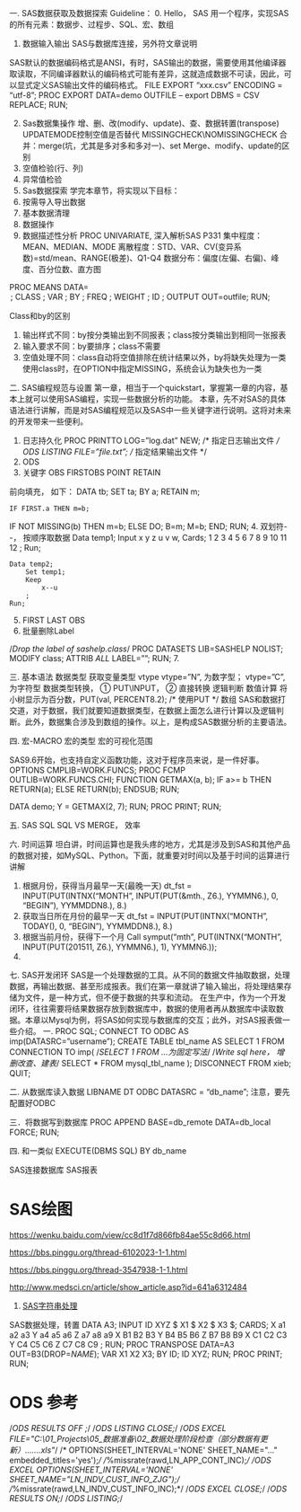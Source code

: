 一.	SAS数据获取及数据探索
Guideline：
0. Hello， SAS
	用一个程序，实现SAS的所有元素：数据步、过程步、SQL、宏、数组
1.	数据输入输出
SAS与数据库连接，另外符文章说明

SAS默认的数据编码格式是ANSI，有时，SAS输出的数据，需要使用其他编译器取读取，不同编译器默认的编码格式可能有差异，这就造成数据不可读，因此，可以显式定义SAS输出文件的编码格式。
FILE EXPORT “xxx.csv” ENCODING = “utf-8”;
PROC EXPORT DATA=demo
				OUTFILE – export
				DBMS = CSV REPLACE;
RUN;

2.	Sas数据集操作
增、删、改(modify、update)、查、数据转置(transpose)
	UPDATEMODE控制空值是否替代
	MISSINGCHECK\NOMISSINGCHECK
合并：merge(坑，尤其是多对多和多对一)、set
Merge、modify、update的区别
3.	空值检验(行、列)
4.	异常值检验
5.	Sas数据探索
学完本章节，将实现以下目标：
1. 按需导入导出数据
2. 基本数据清理
3. 数据操作
4. 数据描述性分析
PROC UNIVARIATE, 深入解析SAS P331
集中程度：MEAN、MEDIAN、MODE
离散程度：STD、VAR、CV(变异系数)=std/mean、RANGE(极差)、Q1-Q4
数据分布：偏度(左偏、右偏)、峰度、百分位数、直方图

PROC MEANS DATA=<option>;
	CLASS <vars list>;
	VAR <vars list>;
	BY <vars list>;
	FREQ <vars list>;
	WEIGHT <vars list>;
	ID <vars list>;
	OUTPUT OUT=outfile;
RUN;

Class和by的区别
1.	输出样式不同：by按分类输出到不同报表；class按分类输出到相同一张报表
2.	输入要求不同：by要排序；class不需要
3.	空值处理不同：class自动将空值排除在统计结果以外，by将缺失处理为一类
使用class时，在OPTION中指定MISSING，系统会认为缺失也为一类



二.	SAS编程规范与设置
第一章，相当于一个quickstart，掌握第一章的内容，基本上就可以使用SAS编程，实现一些数据分析的功能。
本章，先不对SAS的具体语法进行讲解，而是对SAS编程规范以及SAS中一些关键字进行说明。这将对未来的开发带来一些便利。
1.	日志持久化
PROC PRINTTO LOG=”log.dat” NEW; /* 指定日志输出文件 */
ODS LISTING FILE=”file.txt”; /* 指定结果输出文件 */
2.	ODS
3.	关键字
OBS FIRSTOBS POINT RETAIN

前向填充， 如下：
	DATA tb;
	SET ta;
 BY a;
 RETAIN m;

	IF FIRST.a THEN m=b;
 IF NOT MISSING(b) THEN m=b;
 ELSE DO;
	   B=m;
	   M=b;
	 END;
RUN;
4.	双划符--， 按顺序取数据
Data temp1;
 Input x y z u v w,
Cards;
1 2 3 4 5 6
7 8 9 10 11 12
;
	Run;

	Data temp2;
		Set temp1;
		Keep
			x--u
		;
	Run;

5.	FIRST LAST OBS
6.	批量删除Label

/*Drop the label of sashelp.class*/
PROC DATASETS LIB=SASHELP NOLIST;
		MODIFY class;
		ATTRIB _ALL_ LABEL=””;
RUN;
7.	

三.	基本语法
数据类型
	获取变量类型 vtype vtype=”N”, 为数字型； vtype=”C”, 为字符型
	数据类型转换， ① PUT\INPUT， ② 直接转换
逻辑判断
数值计算
将小树显示为百分数，PUT(val, PERCENT8.2); /* 使用PUT */
数组
SAS和数据打交道，对于数据，我们就要知道数据类型，在数据上面怎么进行计算以及逻辑判断。此外，数据集合涉及到数组的操作。以上，是构成SAS数据分析的主要语法。

四.	宏-MACRO
宏的类型
宏的可视化范围


SAS9.6开始，也支持自定义函数功能，这对于程序员来说，是一件好事。
OPTIONS CMPLIB=WORK.FUNCS;
PROC FCMP OUTLIB=WORK.FUNCS.CHI;
		FUNCTION GETMAX(a, b);
			IF a>= b THEN RETURN(a);
			ELSE RETURN(b);
		ENDSUB;
RUN;

DATA demo;
		Y = GETMAX(2, 7);
RUN;
PROC PRINT; RUN;

五.	SAS SQL
SQL VS MERGE， 效率

六.	时间运算
坦白讲，时间运算也是我头疼的地方，尤其是涉及到SAS和其他产品的数据对接，如MySQL、Python。下面，就重要对时间以及基于时间的运算进行讲解

1.	根据月份，获得当月最早一天(最晚一天)
dt_fst = INPUT(PUT(INTNX(“MONTH”, INPUT(PUT(&mth., Z6.), YYMMN6.), 0, “BEGIN”), YYMMDDN8.), 8.)
2.	获取当日所在月份的最早一天
dt_fst = INPUT(PUT(INTNX(“MONTH”, TODAY(), 0, “BEGIN”), YYMMDDN8.), 8.)
3.	根据当前月份，获得下一个月
Call symput(“mth”, PUT(INTNX(“MONTH”, INPUT(PUT(201511, Z6.), YYMMN6.), 1), YYMMN6.));
4.	

七.	SAS开发闭环
SAS是一个处理数据的工具。从不同的数据文件抽取数据，处理数据，再输出数据、甚至形成报表。我们在第一章就讲了输入输出，将处理结果存储为文件，是一种方式，但不便于数据的共享和流动。
在生产中，作为一个开发闭环，往往需要将结果数据存放到数据库中，数据的使用者再从数据库中读取数据。本章以Mysql为例，将SAS如何实现与数据库的交互；此外，对SAS报表做一些介绍。
一. 
PROC SQL;
CONNECT TO ODBC AS imp(DATASRC=”username”);
CREATE TABLE tbl_name
AS
SELECT 1 FROM CONNECTION TO imp( /*SELECT 1 FROM …为固定写法*/
		/*Write sql here， 增删改查、建表*/
		SELECT * FROM mysql_tbl_name
);
DISCONNECT FROM xieb;
QUIT;

二. 从数据库读入数据
LIBNAME DT ODBC DATASRC = “db_name”;
注意，要先配置好ODBC

三．将数据写到数据库
PROC APPEND BASE=db_remote DATA=db_local FORCE; RUN;

四. 和一类似
EXECUTE(DBMS SQL) BY db_name

SAS连接数据库
SAS报表

# SAS绘图
https://wenku.baidu.com/view/cc8d1f7d866fb84ae55c8d66.html

https://bbs.pinggu.org/thread-6102023-1-1.html

https://bbs.pinggu.org/thread-3547938-1-1.html

http://www.medsci.cn/article/show_article.asp?id=641a6312484



1. [SAS字符串处理](http://www.jintiankansha.me/t/vh7Vgk3IPc)



SAS数据处理，转置
DATA A3;
    INPUT ID XYZ $ X1 $ X2 $ X3 $;
    CARDS;
X a1 a2 a3
Y a4 a5 a6
Z a7 a8 a9
X B1 B2 B3
Y B4 B5 B6
Z B7 B8 B9
X C1 C2 C3
Y C4 C5 C6
Z C7 C8 C9
    ;
RUN;
PROC TRANSPOSE DATA=A3 OUT=B3(DROP=_NAME_);
    VAR X1 X2 X3;
    BY ID;
    ID XYZ;
RUN;
PROC PRINT;
RUN;



# ODS 参考
/*ODS RESULTS OFF ;*/
/*ODS LISTING CLOSE;*/
/*ODS EXCEL FILE="C:\01_Projects\05_数据准备\02_数据处理阶段检查（部分数据有更新）\...\....xls"*/
/* OPTIONS(SHEET_INTERVAL='NONE' SHEET_NAME="..." embedded_titles='yes');*/
/*%missrate(rawd,LN_APP_CONT_INC);*/
/*ODS EXCEL OPTIONS(SHEET_INTERVAL='NONE' SHEET_NAME="LN_INDV_CUST_INFO_ZJG");*/
/*%missrate(rawd,LN_INDV_CUST_INFO_INC);*/
/*ODS EXCEL CLOSE;*/
/*ODS RESULTS ON;*/
/*ODS LISTING;*/